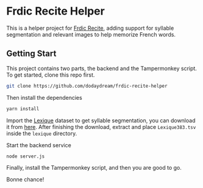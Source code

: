 # Frdic Recite Helper

This is a helper project for [Frdic Recite](https://www.frdic.com/recite/online), adding support for syllable segmentation and relevant images to help memorize French words.

## Getting Start

This project contains two parts, the backend and the Tampermonkey script. To get started, clone this repo first.

```bash
git clone https://github.com/dodaydream/frdic-recite-helper
```

Then install the dependencies

```bash
yarn install
```

Import the [Lexique](http://www.lexique.org/) dataset to get syllable segmentation, you can download it from [here](http://www.lexique.org/databases/Lexique383/Lexique383.zip). After finishing the download, extract and place `Lexique383.tsv` inside the `lexique` directory.


Start the backend service

```bash
node server.js
```

Finally, install the Tampermonkey script, and then you are good to go.

Bonne chance!

